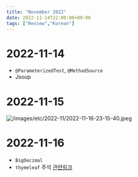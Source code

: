 ```yaml
---
title: "November 2022"
date: 2022-11-14T22:00:00+09:00
tags: ["Review","Korean"]
---
```


# 2022-11-14
- `@ParameterizedTest`, `@MethodSource`
- Jsoup

# 2022-11-15
![/images/etc/2022-11/2022-11-16-23-15-40.jpeg](/images/etc/2022-11/2022-11-16-23-15-40.jpeg)

# 2022-11-16
- `BigDecimal`
- `thymeleaf` 주석 [관련링크](https://webfirewood.tistory.com/102)